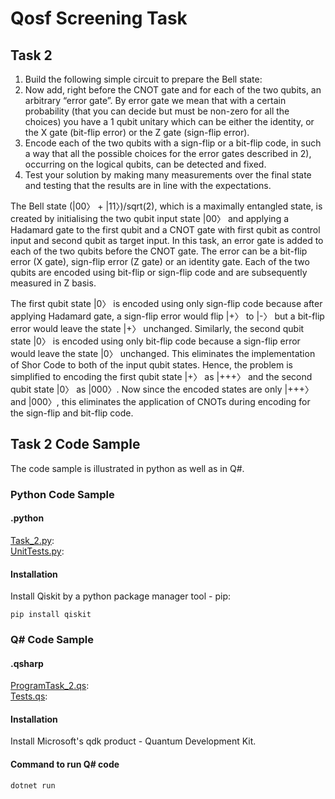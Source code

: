 # Qosf Screening Task 
## Task 2
1) Build the following simple circuit to prepare the Bell state: 
2) Now add, right before the CNOT gate and for each of the two qubits, an arbitrary “error gate”. By error gate we mean that with a certain probability (that you can decide but      must be non-zero for all the choices) you have a 1 qubit unitary which can be either the identity, or the X gate (bit-flip error) or the Z gate (sign-flip error).
3) Encode each of the two qubits with a sign-flip or a bit-flip code, in such a way that all the possible choices for the error gates described in 2), occurring on the logical        qubits, can be detected and fixed.
4) Test your solution by making many measurements over the final state and testing that the results are in line with the expectations.

The Bell state (|00〉 + |11〉)/sqrt(2), which is a maximally entangled state, is created by initialising
the two qubit input state |00〉 and applying a Hadamard gate to the first qubit and a CNOT gate with 
first qubit as control input and second qubit as target input. In this task, an error gate is added to
each of the two qubits before the CNOT gate. The error can be a bit-flip error (X gate), sign-flip 
error (Z gate) or an identity gate. Each of the two qubits are encoded using bit-flip or sign-flip code
and are subsequently measured in Z basis.

The first qubit state |0〉 is encoded using only sign-flip code because after applying Hadamard gate, a sign-flip error
would flip |+〉 to |-〉 but a bit-flip error would leave the state |+〉 unchanged. Similarly, the second qubit state |0〉 
is encoded using only bit-flip code because a sign-flip error would leave the state |0〉 unchanged. This eliminates the 
implementation of Shor Code to both of the input qubit states. Hence, the problem is simplified to encoding the 
first qubit state |+〉 as |+++〉 and the second qubit state |0〉 as |000〉. Now since the encoded states are only |+++〉
and |000〉, this eliminates the application of CNOTs during encoding for the sign-flip and bit-flip code.

## Task 2 Code Sample
The code sample is illustrated in python as well as in Q#.
### Python Code Sample 
#### .python

[Task_2.py]():<br/>
[UnitTests.py]():<br/>

#### Installation 

Install Qiskit by a python package manager tool - pip: <br/> 
```
pip install qiskit
```

### Q# Code Sample

#### .qsharp

[ProgramTask_2.qs]():<br/>
[Tests.qs]():<br/>

#### Installation

Install Microsoft's qdk product - Quantum Development Kit.

#### Command to run Q# code
```
dotnet run
```

